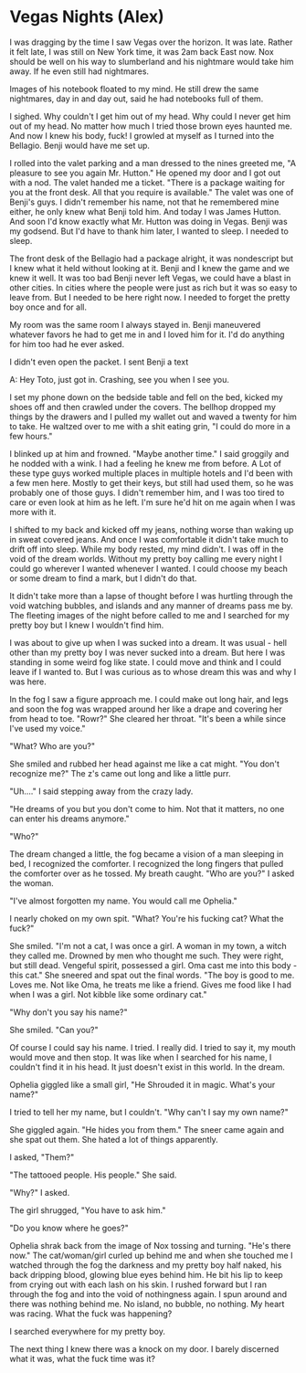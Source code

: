 #  Vegas Nights (Alex)

I was dragging by the time I saw Vegas over the horizon. It was late. Rather
it felt late, I was still on New York time, it was 2am back East now. Nox should
be well on his way to slumberland and his nightmare would take him away. If he
even still had nightmares.

Images of his notebook floated to my mind. He still drew the same nightmares,
day in and day out, said he had notebooks full of them.

I sighed. Why couldn't I get him out of my head. Why could I never get him out
of my head. No matter how much I tried those brown eyes haunted me. And now I
knew his body, fuck! I growled at myself as I turned into the Bellagio. Benji
would have me set up.

I rolled into the valet parking and a man dressed to the nines greeted me, "A
pleasure to see you again Mr. Hutton." He opened my door and I got out with a
nod. The valet handed me a ticket. "There is a package waiting for you at the
front desk. All that you require is available." The valet was one of Benji's
guys. I didn't remember his name, not that he remembered mine either, he only
knew what Benji told him. And today I was James Hutton. And soon I'd know
exactly what Mr. Hutton was doing in Vegas. Benji was my godsend. But I'd have
to thank him later, I wanted to sleep. I needed to sleep.

The front desk of the Bellagio had a package alright, it was nondescript but I
knew what it held without looking at it. Benji and I knew the game and we knew
it well. It was too bad Benji never left Vegas, we could have a blast in other
cities. In cities where the people were just as rich but it was so easy to leave
from. But I needed to be here right now. I needed to forget the pretty boy once
and for all.

My room was the same room I always stayed in. Benji maneuvered whatever favors
he had to get me in and I loved him for it. I'd do anything for him too had he
ever asked.

I didn't even open the packet. I sent Benji a text

A: Hey Toto, just got in. Crashing, see you when I see you.

I set my phone down on the bedside table and fell on the bed, kicked my shoes
off and then crawled under the covers. The bellhop dropped my things by the
drawers and I pulled my wallet out and waved a twenty for him to take. He
waltzed over to me with a shit eating grin, "I could do more in a few hours."

I blinked up at him and frowned. "Maybe another time." I said groggily and he
nodded with a wink. I had a feeling he knew me from before. A Lot of these type
guys worked multiple places in multiple hotels and I'd been with a few men here.
Mostly to get their keys, but still had used them, so he was probably one of
those guys. I didn't remember him, and I was too tired to care or even look at
him as he left. I'm sure he'd hit on me again when I was more with it.

I shifted to my back and kicked off my jeans, nothing worse than waking up in
sweat covered jeans. And once I was comfortable it didn't take much to drift off
into sleep. While my body rested, my mind didn't. I was off in the void of the
dream worlds. Without my pretty boy calling me every night I could go wherever I
wanted whenever I wanted. I could choose my beach or some dream to find a mark,
but I didn't do that.

It didn't take more than a lapse of thought before I was hurtling through the
void watching bubbles, and islands and any manner of dreams pass me by. The
fleeting images of the night before called to me and I searched for my pretty
boy but I knew I wouldn't find him.

I was about to give up when I was sucked into a dream. It was usual - hell
other than my pretty boy I was never sucked into a dream. But here I was
standing in some weird fog like state. I could move and think and I could leave
if I wanted to. But I was curious as to whose dream this was and why I was here.

In the fog I saw a figure approach me. I could make out long hair, and legs and
soon the fog was wrapped around her like a drape and covering her from head to
toe. "Rowr?" She cleared her throat. "It's been a while since I've used my
voice."

"What? Who are you?"

She smiled and rubbed her head against me like a cat might. "You don't recognize
me?" The z's came out long and like a little purr.

"Uh…." I said stepping away from the crazy lady.

"He dreams of you but you don't come to him. Not that it matters, no one can
enter his dreams anymore."

"Who?"

The dream changed a little, the fog became a vision of a man sleeping in bed, I
recognized the comforter. I recognized the long fingers that pulled the
comforter over as he tossed. My breath caught. "Who are you?" I asked the woman.

"I've almost forgotten my name. You would call me Ophelia."

I nearly choked on my own spit. "What? You're his fucking cat? What the fuck?"

She smiled. "I'm not a cat, I was once a girl. A woman in my town, a witch they
called me. Drowned by men who thought me such. They were right, but still dead.
Vengeful spirit, possessed a girl. Oma cast me into this body - this cat." She
sneered and spat out the final words. "The boy is good to me. Loves me. Not like
Oma, he treats me like a friend. Gives me food like I had when I was a girl. Not
kibble like some ordinary cat."

"Why don't you say his name?"

She smiled. "Can you?"

Of course I could say his name. I tried. I really did. I tried to say it, my
mouth would move and then stop. It was like when I searched for his name, I
couldn't find it in his head. It just doesn't exist in this world. In the dream.

Ophelia giggled like a small girl, "He Shrouded it in magic. What's your name?"

I tried to tell her my name, but I couldn't. "Why can't I say my own name?"

She giggled again. "He hides you from them." The sneer came again and she spat
out them. She hated a lot of things apparently.

I asked, "Them?"

"The tattooed people. His people." She said.

"Why?" I asked.

The girl shrugged, "You have to ask him."

"Do you know where he goes?"

Ophelia shrak back from the image of Nox tossing and turning. "He's there now."
The cat/woman/girl curled up behind me and when she touched me I watched through
the fog the darkness and my pretty boy half naked, his back dripping blood,
glowing blue eyes behind him. He bit his lip to keep from crying out with each
lash on his skin. I rushed forward but I ran through the fog and into the void
of nothingness again. I spun around and there was nothing behind me. No island,
no bubble, no nothing. My heart was racing. What the fuck was happening?

I searched everywhere for my pretty boy.

The next thing I knew there was a knock on my door. I barely discerned what it
was, what the fuck time was it?

<!--stackedit_data:
eyJoaXN0b3J5IjpbLTE1MzExMjMyODJdfQ==
-->